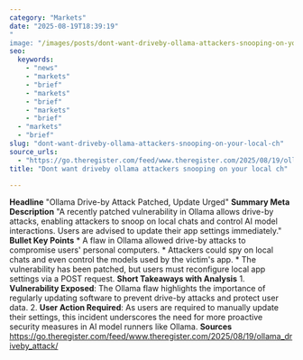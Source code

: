 ```yaml
---
category: "Markets"
date: "2025-08-19T18:39:19"
"
image: "/images/posts/dont-want-driveby-ollama-attackers-snooping-on-your-local-ch.jpg"
seo:
  keywords:
    - "news"
    - "markets"
    - "brief"
    - "markets"
    - "brief"
    - "markets"
    - "brief"
  - "markets"
  - "brief"
slug: "dont-want-driveby-ollama-attackers-snooping-on-your-local-ch"
source_urls:
  - "https://go.theregister.com/feed/www.theregister.com/2025/08/19/ollama_driveby_attack/"
title: "Dont want driveby ollama attackers snooping on your local ch"

---
```


**Headline** "Ollama Drive-by Attack Patched, Update Urged"  **Summary Meta Description** "A recently patched vulnerability in Ollama allows drive-by attacks, enabling attackers to snoop on local chats and control AI model interactions. Users are advised to update their app settings immediately."  **Bullet Key Points**  * A flaw in Ollama allowed drive-by attacks to compromise users' personal computers. * Attackers could spy on local chats and even control the models used by the victim's app. * The vulnerability has been patched, but users must reconfigure local app settings via a POST request.  **Short Takeaways with Analysis**  1. **Vulnerability Exposed**: The Ollama flaw highlights the importance of regularly updating software to prevent drive-by attacks and protect user data. 2. **User Action Required**: As users are required to manually update their settings, this incident underscores the need for more proactive security measures in AI model runners like Ollama.  **Sources** https://go.theregister.com/feed/www.theregister.com/2025/08/19/ollama_driveby_attack/